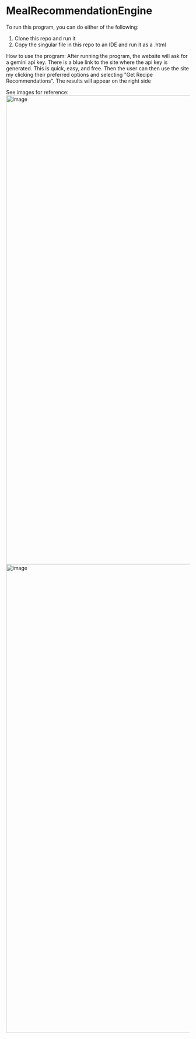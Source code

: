 # MealRecommendationEngine

To run this program, you can do either of the following:
1. Clone this repo and run it
2. Copy the singular file in this repo to an IDE and run it as a .html

How to use the program:
After running the program, the website will ask for a gemini api key. There is a blue link to the site where the api key is generated. This is quick, easy, and free.
Then the user can then use the site my clicking their preferred options and selecting "Get Recipe Recommendations". The results will appear on the right side

See images for reference:
<img width="1280" alt="image" src="https://github.com/user-attachments/assets/d50c9f0f-6c59-4aa9-9d91-ab02d5736e39" />
<img width="1280" alt="image" src="https://github.com/user-attachments/assets/ec9624bf-d34c-4bc2-81d9-7e3caf86d5c5" />
